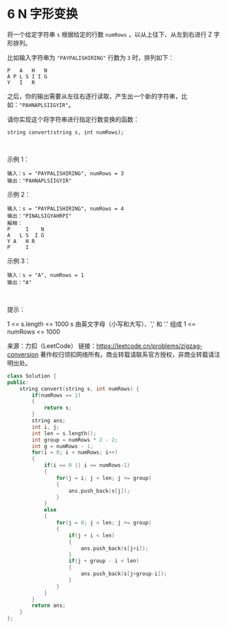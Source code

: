 # 6 N 字形变换

将一个给定字符串 `s` 根据给定的行数 `numRows` ，以从上往下、从左到右进行 Z 字形排列。

比如输入字符串为 `"PAYPALISHIRING"` 行数为 `3` 时，排列如下：

    P   A   H   N
    A P L S I I G
    Y   I   R

之后，你的输出需要从左往右逐行读取，产生出一个新的字符串，比如：`"PAHNAPLSIIGYIR"`。

请你实现这个将字符串进行指定行数变换的函数：

    string convert(string s, int numRows);
 

示例 1：

    输入：s = "PAYPALISHIRING", numRows = 3
    输出："PAHNAPLSIIGYIR"

示例 2：

    输入：s = "PAYPALISHIRING", numRows = 4
    输出："PINALSIGYAHRPI"
    解释：
    P     I    N
    A   L S  I G
    Y A   H R
    P     I
示例 3：

    输入：s = "A", numRows = 1
    输出："A"
 

提示：

1 <= s.length <= 1000
s 由英文字母（小写和大写）、',' 和 '.' 组成
1 <= numRows <= 1000

来源：力扣（LeetCode）
链接：https://leetcode.cn/problems/zigzag-conversion
著作权归领扣网络所有。商业转载请联系官方授权，非商业转载请注明出处。

```C++
class Solution {
public:
    string convert(string s, int numRows) {
        if(numRows == 1)
        {
            return s;
        }
        string ans;
        int i, j;
        int len = s.length();
        int group = numRows * 2 - 2;
        int g = numRows - 1;
        for(i = 0; i < numRows; i++)
        {
            if(i == 0 || i == numRows-1)
            {
                for(j = i; j < len; j += group)
                {
                    ans.push_back(s[j]);
                }
            }
            else
            {
                for(j = 0; j < len; j += group)
                {
                    if(j + i < len)
                    {
                        ans.push_back(s[j+i]);
                    }
                    if(j + group - i < len)
                    {
                        ans.push_back(s[j+group-i]);
                    }
                }
            }
        }
        return ans;
    }
};
```
